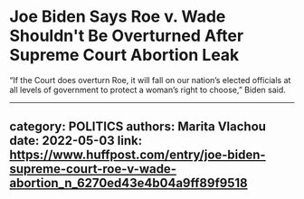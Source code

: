 # Joe Biden Says Roe v. Wade Shouldn't Be Overturned After Supreme Court Abortion Leak

“If the Court does overturn Roe, it will fall on our nation’s elected officials at all levels of government to protect a woman’s right to choose,” Biden said.

---
category: POLITICS
authors: Marita Vlachou
date: 2022-05-03
link: https://www.huffpost.com/entry/joe-biden-supreme-court-roe-v-wade-abortion_n_6270ed43e4b04a9ff89f9518
---
